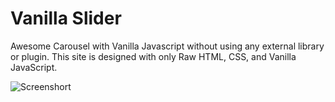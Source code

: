 # Vanilla Slider

Awesome Carousel with Vanilla Javascript without using any external library or plugin. This site is designed with only Raw HTML, CSS, and Vanilla JavaScript.

![Screenshort](https://raw.githubusercontent.com/saadh393/vanilla-projects/Vanilla-Slider/images/metaImage.png)
